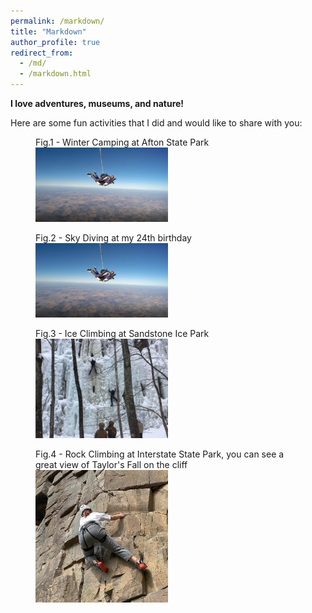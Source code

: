 ```yaml
---
permalink: /markdown/
title: "Markdown"
author_profile: true
redirect_from: 
  - /md/
  - /markdown.html
---
```


**I love adventures, museums, and nature!**

Here are some fun activities that I did and would like to share with you: 


<figure>
  <figcaption> Fig.1 - Winter Camping at Afton State Park</figcaption>
  <img src="/images/sky_diving.jpg" style="width:50%" class="center"/>
</figure>

<figure>
  <figcaption> Fig.2 - Sky Diving at my 24th birthday </figcaption>
  <img src="/images/sky_diving.jpg" style="width:50%" class="center"/>
</figure>

<figure>
  <figcaption> Fig.3 - Ice Climbing at Sandstone Ice Park </figcaption>
  <img src="/images/ice_climbing.jpg" style="width:50%" class="center"/>
</figure>

<figure>
  <figcaption> Fig.4 - Rock Climbing at Interstate State Park, you can see a great view of Taylor's Fall on the cliff </figcaption>  
  <img src="/images/rock_climbing.jpg" style="width:50%" class="center"/>
</figure>

